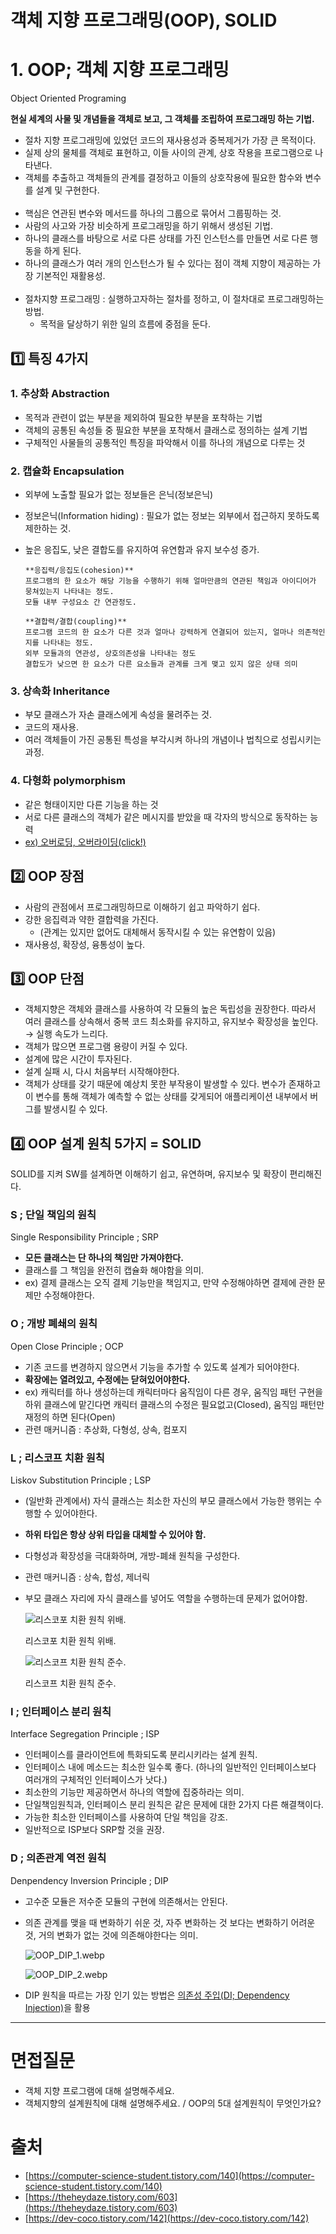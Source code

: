 # 객체 지향 프로그래밍(OOP), SOLID

# 1. OOP; 객체 지향 프로그래밍

Object Oriented Programing

**현실 세계의 사물 및 개념들을 객체로 보고, 그 객체를 조립하여 프로그래밍 하는 기법.**

- 절차 지향 프로그래밍에 있었던 코드의 재사용성과 중복제거가 가장 큰 목적이다.
- 실제 상의 물체를 객체로 표현하고, 이들 사이의 관계, 상호 작용을 프로그램으로 나타낸다.
- 객체를 추출하고 객체들의 관계를 결정하고 이들의 상호작용에 필요한 함수와 변수를 설계 및 구현한다.
<br></br>
- 핵심은 연관된 변수와 메서드를 하나의 그룹으로 묶어서 그룹핑하는 것.
- 사람의 사고와 가장 비슷하게 프로그래밍을 하기 위해서 생성된 기법.
- 하나의 클래스를 바탕으로 서로 다른 상태를 가진 인스턴스를 만들면 서로 다른 행동을 하게 된다.
- 하나의 클래스가 여러 개의 인스턴스가 될 수 있다는 점이 객체 지향이 제공하는 가장 기본적인 재활용성.
<br></br>
- 절차지향 프로그래밍 : 실행하고자하는 절차를 정하고, 이 절차대로 프로그래밍하는 방법.
    - 목적을 달상하기 위한 일의 흐름에 중점을 둔다.

## 1️⃣ 특징 4가지

### 1. 추상화 Abstraction

- 목적과 관련이 없는 부분을 제외하여 필요한 부분을 포착하는 기법
- 객체의 공통된 속성들 중 필요한 부분을 포착해서 클래스로 정의하는 설계 기법
- 구체적인 사물들의 공통적인 특징을 파악해서 이를 하나의 개념으로 다루는 것

### 2. 캡슐화 E**ncapsulation**

- 외부에 노출할 필요가 없는 정보들은 은닉(정보은닉)
- 정보은닉(Information hiding) : 필요가 없는 정보는 외부에서 접근하지 못하도록 제한하는 것.
- 높은 응집도, 낮은 결합도를 유지하여 유연함과 유지 보수성 증가.
    
    ```
    **응집력/응집도(cohesion)**
    프로그램의 한 요소가 해당 기능을 수행하기 위해 얼마만큼의 연관된 책임과 아이디어가 뭉쳐있는지 나타내는 정도.
    모듈 내부 구성요소 간 연관정도. 
    
    **결합력/결합(coupling)**
    프로그램 코드의 한 요소가 다른 것과 얼마나 강력하게 연결되어 있는지, 얼마나 의존적인지를 나타내는 정도. 
    외부 모듈과의 연관성, 상호의존성을 나타내는 정도
    결합도가 낮으면 한 요소가 다른 요소들과 관계를 크게 맺고 있지 않은 상태 의미
    ```
    

### 3. 상속화 **Inheritance**

- 부모 클래스가 자손 클래스에게 속성을 물려주는 것.
- 코드의 재사용.
- 여러 객체들이 가진 공통된 특성을 부각시켜 하나의 개념이나 법칙으로 성립시키는 과정.

### 4. 다형화 **polymorphism**

- 같은 형태이지만 다른 기능을 하는 것
- 서로 다른 클래스의 객체가 같은 메시지를 받았을 때 각자의 방식으로 동작하는 능력
- [ex) 오버로딩, 오버라이딩(click!)](https://github.com/psyStudy/CS_study/blob/main/Java/%EC%98%A4%EB%B2%84%EB%9D%BC%EC%9D%B4%EB%94%A9%2C%20%EC%98%A4%EB%B2%84%EB%A1%9C%EB%94%A9.md)

## 2️⃣ OOP 장점

- 사람의 관점에서 프로그래밍하므로 이해하기 쉽고 파악하기 쉽다.
- 강한 응집력과 약한 결합력을 가진다.
    - (관계는 있지만 없어도 대체해서 동작시킬 수 있는 유연함이 있음)
- 재사용성, 확장성, 융통성이 높다.

## 3️⃣ OOP 단점

- 객체지향은 객체와 클래스를 사용하여 각 모듈의 높은 독립성을 권장한다. 따라서 여러 클래스를 상속해서 중복 코드 최소화를 유지하고, 유지보수 확장성을 높인다. → 실행 속도가 느리다.
- 객체가 많으면 프로그램 용량이 커질 수 있다.
- 설계에 많은 시간이 투자된다.
- 설계 실패 시, 다시 처음부터 시작해야한다.
- 객체가 상태를 갖기 때문에 예상치 못한 부작용이 발생할 수 있다. 변수가 존재하고 이 변수를 통해 객체가 예측할 수 없는 상태를 갖게되어 애플리케이션 내부에서 버그를 발생시킬 수 있다.

## 4️⃣ OOP 설계 원칙 5가지 = SOLID

SOLID를 지켜 SW를 설계하면 이해하기 쉽고, 유연하며, 유지보수 및 확장이 편리해진다.

### S ; 단일 책임의 원칙

Single Responsibility Principle ; SRP

- **모든 클래스는 단 하나의 책임만 가져야한다.**
- 클래스를 그 책임을 완전히 캡슐화 해야함을 의미.
- ex) 결제 클래스는 오직 결제 기능만을 책임지고, 만약 수정해야하면 결제에 관한 문제만 수정해야한다.

### O ; 개방 폐쇄의 원칙

Open Close Principle ; OCP

- 기존 코드를 변경하지 않으면서 기능을 추가할 수 있도록 설계가 되어야한다.
- **확장에는 열려있고, 수정에는 닫혀있어야한다.**
- ex) 캐릭터를 하나 생성하는데 캐릭터마다 움직임이 다른 경우, 움직임 패턴 구현을 하위 클래스에 맡긴다면 캐릭터 클래스의 수정은 필요없고(Closed), 움직임 패턴만 재정의 하면 된다(Open)
- 관련 매커니즘 : 추상화, 다형성, 상속, 컴포지

### L ; 리스코프 치환 원칙

Liskov Substitution Principle ; LSP

- (일반화 관계에서) 자식 클래스는 최소한 자신의 부모 클래스에서 가능한 행위는 수행할 수 있어야한다.
- **하위 타입은 항상 상위 타입을 대체할 수 있어야 함.**
- 다형성과 확장성을 극대화하며, 개방-폐쇄 원칙을 구성한다.
- 관련 매커니즘 : 상속, 합성, 제너릭
- 부모 클래스 자리에 자식 클래스를 넣어도 역할을 수행하는데 문제가 없어야함.
    
    ![리스코포 치환 원칙 위배. ](./image/OOP_LSP_1.jpg)
    
    리스코포 치환 원칙 위배. 
    
    ![리스코프 치환 원칙 준수. ](./image/OOP_LSP_2.jpg)
    
    리스코프 치환 원칙 준수. 
    

### I ; 인터페이스 분리 원칙

Interface Segregation Principle ; ISP

- 인터페이스를 클라이언트에 특화되도록 분리시키라는 설계 원칙.
- 인터페이스 내에 메소드는 최소한 일수록 좋다. (하나의 일반적인 인터페이스보다 여러개의 구체적인 인터페이스가 낫다.)
- 최소한의 기능만 제공하면서 하나의 역할에 집중하라는 의미.
- 단일책임원칙과, 인터페이스 분리 원칙은 같은 문제에 대한 2가지 다른 해결책이다.
- 가능한 최소한 인터페이스를 사용하여 단일 책임을 강조.
- 일반적으로 ISP보다 SRP할 것을 권장.

### D ; 의존관계 역전 원칙

Denpendency Inversion Principle ; DIP

- 고수준 모듈은 저수준 모듈의 구현에 의존해서는 안된다.
- 의존 관계를 맺을 때 변화하기 쉬운 것, 자주 변화하는 것 보다는 변화하기 어려운 것, 거의 변화가 없는 것에 의존해야한다는 의미.
    
    ![OOP_DIP_1.webp](./image/OOP_DIP_1.webp)
    
    ![OOP_DIP_2.webp](./image/OOP_DIP_2.webp)
    
- DIP 원칙을 따르는 가장 인기 있는 방법은 [의존성 주입(DI; Dependency Injection)](https://dev-coco.tistory.com/70)을 활용

---

# 면접질문

- 객체 지향 프로그램에 대해 설명해주세요.
- 객체지향의 설계원칙에 대해 설명해주세요. / OOP의 5대 설계원칙이 무엇인가요?

# 출처

- [https://computer-science-student.tistory.com/140](https://computer-science-student.tistory.com/140)
- [https://theheydaze.tistory.com/603](https://theheydaze.tistory.com/603)
- [https://dev-coco.tistory.com/142](https://dev-coco.tistory.com/142)

